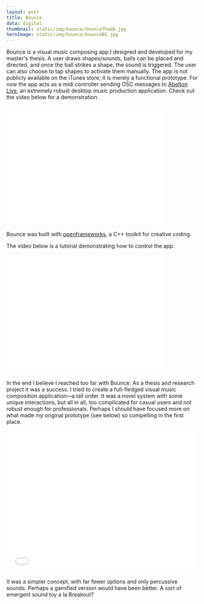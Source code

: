 ```yaml
---
layout: post
title: Bounce
data: digital
thumbnail: static/img/bounce/bounceThumb.jpg
heroImage: static/img/bounce/bounceBG.jpg
---
```


<p>Bounce is a visual music composing app I designed and developed for my master's thesis. A user draws shapes/sounds, balls can be placed and directed, and once the ball strikes a shape, the sound is triggered. The user can also choose to tap shapes to activate them manually. The app is not publicly available on the iTunes store; it is merely a functional prototype. For now the app acts as a midi controller sending OSC messages to <a class="theme-txt-orange" href="https://www.ableton.com/en/live/new-in-9/">Abelton Live</a>, an extremely robust desktop music production application. Check out the video below for a demonstration.</p>

<div class="video-wrapper">
  <iframe width="420" height="315" src="//www.youtube.com/embed/MgdegK4dZLg" frameborder="0" allowfullscreen></iframe>
</div>

<p>Bounce was built with <a class="theme-txt-orange" href="http://www.openframeworks.cc/">openframeworks</a>, a C++ toolkit for creative coding. </p>

<p>The video below is a tutorial demonstrating how to control the app.</p>

<div class="video-wrapper">
  <iframe width="420" height="315" src="//www.youtube.com/embed/iSnjcxtBIUY" frameborder="0" allowfullscreen></iframe>
</div>

<p>In the end I believe I reached too far with Bounce. As a thesis and research project it was a success. I tried to create a full-fledged visual music composition application—a tall order. It was a novel system with some unique interactions, but all in all, too complicated for casual users and not robust enough for professionals. Perhaps I should have focused more on what made my original prototype (see below) so compelling in the first place.</p>

<div class="video-wrapper">
  <iframe src="//player.vimeo.com/video/23808797?title=0&amp;byline=0&amp;portrait=0" width="500" height="375" frameborder="0" webkitallowfullscreen mozallowfullscreen allowfullscreen></iframe>
</div>

<p>It was a simpler concept, with far fewer options and only percussive sounds. Perhaps a gamified version would have been better. A sort of emergent sound toy a la Breakout?</p>
